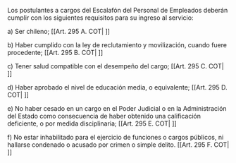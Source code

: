 Los postulantes a cargos del Escalafón del Personal de Empleados deberán cumplir con los siguientes requisitos para su ingreso al servicio:

a) Ser chileno; [[Art. 295 A. COT| ]]

b) Haber cumplido con la ley de reclutamiento y movilización, cuando fuere procedente; [[Art. 295 B. COT| ]]

c) Tener salud compatible con el desempeño del cargo; [[Art. 295 C. COT| ]]

d) Haber aprobado el nivel de educación media, o equivalente; [[Art. 295 D. COT| ]]

e) No haber cesado en un cargo en el Poder Judicial o en la Administración del Estado como consecuencia de haber obtenido una calificación deficiente, o por medida disciplinaria; [[Art. 295 E. COT| ]]

f) No estar inhabilitado para el ejercicio de funciones o cargos públicos, ni hallarse condenado o acusado por crimen o simple delito. [[Art. 295 F. COT| ]]